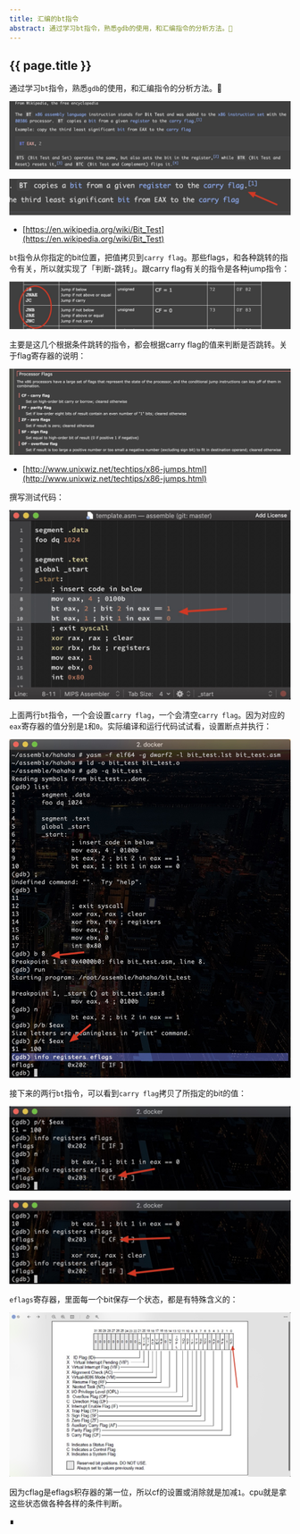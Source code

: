 ```yaml
---
title: 汇编的bt指令
abstract: 通过学习bt指令，熟悉gdb的使用，和汇编指令的分析方法。
---
```


## {{ page.title }}

通过学习`bt`指令，熟悉`gdb`的使用，和汇编指令的分析方法。

![](https://raw.githubusercontent.com/liweinan/blogpic2019/master/data/may09/672391557233886_.pic_hd.jpg)

![](https://raw.githubusercontent.com/liweinan/blogpic2019/master/data/may09/672411557233904_.pic.jpg)

 * [https://en.wikipedia.org/wiki/Bit_Test](https://en.wikipedia.org/wiki/Bit_Test) 

`bt`指令从你指定的bit位置，把值拷贝到`carry flag`。那些flags，和各种跳转的指令有关，所以就实现了「判断-跳转」。跟carry flag有关的指令是各种jump指令：

![](https://raw.githubusercontent.com/liweinan/blogpic2019/master/data/may09/672521557234098_.pic.jpg)

主要是这几个根据条件跳转的指令，都会根据carry flag的值来判断是否跳转。关于flag寄存器的说明：

![](https://raw.githubusercontent.com/liweinan/blogpic2019/master/data/may09/672551557234137_.pic_hd.jpg)

* [http://www.unixwiz.net/techtips/x86-jumps.html](http://www.unixwiz.net/techtips/x86-jumps.html) 

撰写测试代码：

![](https://raw.githubusercontent.com/liweinan/blogpic2019/master/data/may09/F9295FBD-0C4E-4ABB-8929-E90B5B5580B6.png)

上面两行`bt`指令，一个会设置`carry flag`，一个会清空`carry flag`。因为对应的`eax`寄存器的值分别是`1`和`0`。实际编译和运行代码试试看，设置断点并执行：

![](https://raw.githubusercontent.com/liweinan/blogpic2019/master/data/may09/672681557234514_.pic_hd.jpg)

接下来的两行`bt`指令，可以看到`carry flag`拷贝了所指定的bit的值：

![](https://raw.githubusercontent.com/liweinan/blogpic2019/master/data/may09/672691557234541_.pic_hd.jpg)

![](https://raw.githubusercontent.com/liweinan/blogpic2019/master/data/may09/672701557234570_.pic_hd.jpg)

`eflags`寄存器，里面每一个bit保存一个状态，都是有特殊含义的：

![](https://raw.githubusercontent.com/liweinan/blogpic2019/master/data/may09/672871557235180_.pic_hd.jpg)

因为cflag是eflags积存器的第一位，所以cf的设置或消除就是加减`1`。cpu就是拿这些状态做各种各样的条件判断。

∎

